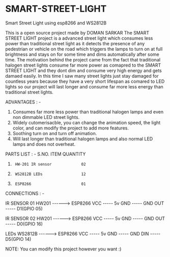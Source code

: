 # SMART-STREET-LIGHT
Smart Street Light using esp8266 and WS2812B

This is a open source project made by DOMAN SARKAR 
The SMART STREET LIGHT project is a advanced street light which consumes less power than traditional street light as it detects the presence of any pedestrian or vehicle on the road which triggers the lamps to turn on at full brightness and stays on for some time and dims automatically after some time. The motivation behind the project came from the fact that traditional halogen street lights consume far more power as comapred to the SMART STREET LIGHT and they dont dim and consume very high energy and gets damaed easily. In this time I saw many street lights just stay damaged for countless years because they have a very short lifespan as comared to LED lights so our project will last longer and consume far more less energy than traditional 
street lights.
 
ADVANTAGES : -
1. Consumes far more less power than traditional halogen lamps and even non dimmable LED street lights.
2. Widely cutomerisacble, you can change the animation speed, the light color, and can modify the project to add more features.
3. Soothing turn on and turn off animation.
4. Will last longer than traditional halogen lamps and also normal LED lamps and does not overheat.
  
PARTS LIST : -
S.NO.        ITEM                  QUANTITY
1.      HW-201 IR sensor             02
2.      WS2812B LEDs                 12
3.      ESP8266                      01
   
CONNECTIONS : -
     
IR SENSOR 01
HW201 ------> ESP8266
VCC    -----     5v
GND    -----     GND
OUT    -----     D1(GPIO 05)
  
IR SENSOR 02
HW201 ------> ESP8266
VCC    -----     5v
GND    -----     GND
OUT    -----     D0(GPIO 16)
  
LEDs
WS2812B ------> ESP8266
VCC      -----   5v
GND      -----   GND
DIN      -----   D5(GPIO 14)
  
NOTE:
You can modify this project however you want :)
